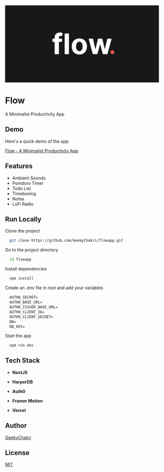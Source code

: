 ![Logo](public/cover.png)

# Flow

A Minimalist Productivity App

## Demo

Here's a quick demo of the app.

[Flow - A Minimalist Productivity App](https://www.youtube.com/watch?v=fBcwCXc8aQI)

## Features

- Ambient Sounds
- Pomdoro Timer
- Todo List
- Timeboxing
- Notes
- LoFi Radio

## Run Locally

Clone the project

```bash
  git clone https://github.com/GeekyChakri/flowapp.git
```

Go to the project directory

```bash
  cd flowapp
```

Install dependencies

```bash
  npm install
```

Create an .env file in root and add your variables

```
  AUTH0_SECRET=
  AUTH0_BASE_URL=
  AUTH0_ISSUER_BASE_URL=
  AUTH0_CLIENT_ID=
  AUTH0_CLIENT_SECRET=
  DB=
  DB_KEY=
```

Start the app

```bash
  npm run dev
```

## Tech Stack

- **NextJS**

- **HarperDB**

- **Auth0**

- **Framer Motion**

- **Vercel**

## Author

[GeekyChakri](https://www.github.com/octokatherine)

## License

[MIT](https://choosealicense.com/licenses/mit/)
